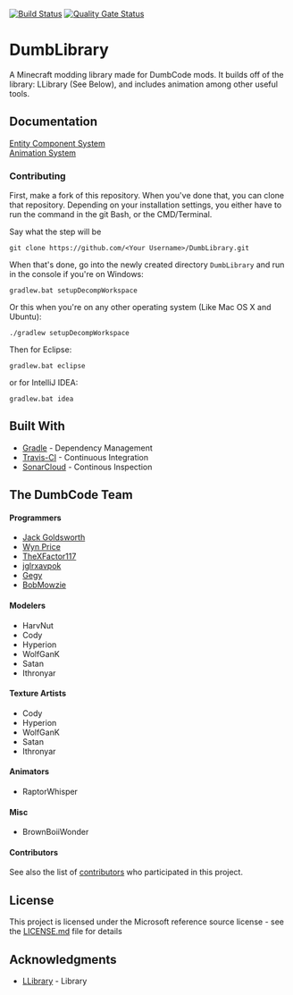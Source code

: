[![Build Status](https://travis-ci.org/Dumb-Code/DumbLibrary.svg?branch=master)](https://travis-ci.org/Dumb-Code/DumbLibrary)
[![Quality Gate Status](https://sonarcloud.io/api/project_badges/measure?project=net.dumbcode.dumblibrary&metric=alert_status)](https://sonarcloud.io/dashboard?id=net.dumbcode.dumblibrary)

# DumbLibrary

A Minecraft modding library made for DumbCode mods. It builds off of the library: LLibrary (See Below), and includes animation among other useful tools.

## Documentation
[Entity Component System](https://github.com/Dumb-Code/DumbLibrary/wiki/ECS---Entity-Component-System)  
[Animation System](https://github.com/Dumb-Code/DumbLibrary/wiki/Animation-API)

### Contributing

First, make a fork of this repository. When you've done that, you can clone that repository. Depending on your installation settings, you either have to run the command in the git Bash, or the CMD/Terminal.

Say what the step will be

```
git clone https://github.com/<Your Username>/DumbLibrary.git
```

When that's done, go into the newly created directory `DumbLibrary` and run in the console if you're on Windows:
```
gradlew.bat setupDecompWorkspace
```
Or this when you're on any other operating system (Like Mac OS X and Ubuntu):
```
./gradlew setupDecompWorkspace
```

Then for Eclipse:
```
gradlew.bat eclipse
```

or for IntelliJ IDEA:
```
gradlew.bat idea
```

## Built With

* [Gradle](https://gradle.org/) - Dependency Management
* [Travis-CI](https://travis-ci.org/) - Continuous Integration
* [SonarCloud](https://sonarcloud.io) - Continous Inspection

## The DumbCode Team

#### Programmers
* [Jack Goldsworth](https://github.com/JackGoldsworth)
* [Wyn Price](https://github.com/Wyn-Price)
* [TheXFactor117](https://github.com/TheXFactor117)
* [jglrxavpok](https://github.com/jglrxavpok)
* [Gegy](https://github.com/gegy1000)
* [BobMowzie](https://github.com/BobMowzie)

#### Modelers
* HarvNut
* Cody
* Hyperion
* WolfGanK
* Satan
* Ithronyar

#### Texture Artists
* Cody
* Hyperion
* WolfGanK
* Satan
* Ithronyar

#### Animators
* RaptorWhisper

#### Misc
* BrownBoiiWonder


#### Contributors

See also the list of [contributors](https://github.com/dumb-code/DumbLibrary/contributors) who participated in this project.

## License

This project is licensed under the Microsoft reference source license - see the [LICENSE.md](LICENSE.md) file for details

## Acknowledgments

* [LLibrary](https://minecraft.curseforge.com/projects/llibrary) - Library
